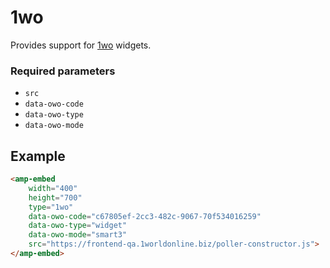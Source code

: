 <!---
Copyright 2019 The AMP HTML Authors. All Rights Reserved.

Licensed under the Apache License, Version 2.0 (the "License");
you may not use this file except in compliance with the License.
You may obtain a copy of the License at

      http://www.apache.org/licenses/LICENSE-2.0

Unless required by applicable law or agreed to in writing, software
distributed under the License is distributed on an "AS-IS" BASIS,
WITHOUT WARRANTIES OR CONDITIONS OF ANY KIND, either express or implied.
See the License for the specific language governing permissions and
limitations under the License.
-->

# 1wo

Provides support for [1wo](https://welcome.1worldonline.com/) widgets.

### Required parameters

- `src`
- `data-owo-code`
- `data-owo-type`
- `data-owo-mode`

## Example

```html
<amp-embed 
    width="400"
    height="700"
    type="1wo"
    data-owo-code="c67805ef-2cc3-482c-9067-70f534016259"
    data-owo-type="widget"
    data-owo-mode="smart3"
    src="https://frontend-qa.1worldonline.biz/poller-constructor.js">
</amp-embed>
```
